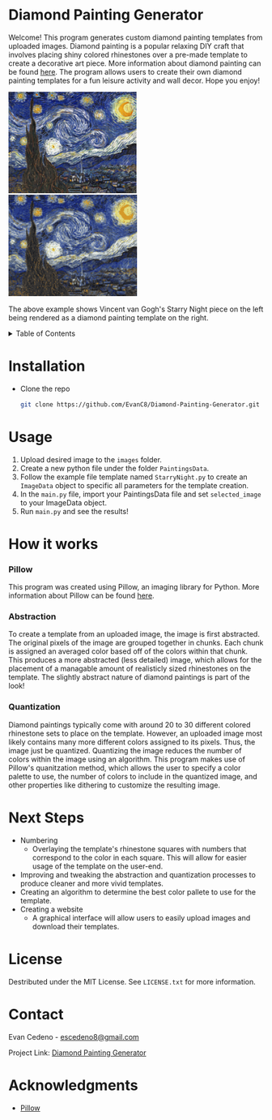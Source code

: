 # Diamond Painting Generator

Welcome! This program generates custom diamond painting templates from uploaded images. Diamond painting is a popular relaxing DIY craft that involves placing shiny colored rhinestones over a pre-made template to create a decorative art piece. More information about diamond painting can be found [here](https://www.diamondartclub.com/blogs/diamond-painting/what-is-diamond-painting). The program allows users to create their own diamond painting templates for a fun leisure activity and wall decor. Hope you enjoy!<br>

<img src="https://github.com/EvanC8/Diamond-Painting-Generator/blob/main/images/image2.jpg?raw=true" height="200"> <img src="https://github.com/EvanC8/Diamond-Painting-Generator/blob/main/Outputs/StarryNight?raw=true" height="200">

The above example shows Vincent van Gogh's Starry Night piece on the left being rendered as a diamond painting template on the right.

<!-- TABLE OF CONTENTS -->
<details>
  <summary>Table of Contents</summary>
  <ol>
    <li><a href="installation">Installation</a></li>
    <li><a href="#usage">Usage</a></li>
    <li>
      <a href="#how-it-works">How it works</a>
      <ul>
        <li><a href="#pillow">Pillow</a></li>
        <li><a href="#abstraction">Abstraction</a></li>
        <li><a href="#quantization">Quantization</a></li>
      </ul>
    </li>
    <li><a href="#next-steps">Next Steps</a></li>
    <li><a href="#license">License</a></li>
    <li><a href="#contact">Contact</a></li>
    <li><a href="#acknowledgments">Acknowledgments</a></li>
  </ol>
</details>

# Installation
* Clone the repo
   ```sh
   git clone https://github.com/EvanC8/Diamond-Painting-Generator.git
   ```
# Usage
1. Upload desired image to the `images` folder.
2. Create a new python file under the folder `PaintingsData`.
3. Follow the example file template named `StarryNight.py` to create an `ImageData` object to specific all parameters for the template creation.
4. In the `main.py` file, import your PaintingsData file and set `selected_image` to your ImageData object.
5. Run `main.py` and see the results!

# How it works
### Pillow
This program was created using Pillow, an imaging library for Python. More information about Pillow can be found [here](https://pillow.readthedocs.io/en/stable/). 

### Abstraction
To create a template from an uploaded image, the image is first abstracted. The original pixels of the image are grouped together in chunks. Each chunk is assigned an averaged color based off of the colors within that chunk. This produces a more abstracted (less detailed) image, which allows for the placement of a managable amount of realisticly sized rhinestones on the template. The slightly abstract nature of diamond paintings is part of the look!

### Quantization
Diamond paintings typically come with around 20 to 30 different colored rhinestone sets to place on the template. However, an uploaded image most likely contains many more different colors assigned to its pixels. Thus, the image just be quantized. Quantizing the image reduces the number of colors within the image using an algorithm. This program makes use of Pillow's quanitzation method, which allows the user to specify a color palette to use, the number of colors to include in the quantized image, and other properties like dithering to customize the resulting image. 

# Next Steps
* Numbering
  * Overlaying the template's rhinestone squares with numbers that correspond to the color in each square. This will allow for easier usage of the template on the user-end.
* Improving and tweaking the abstraction and quantization processes to produce cleaner and more vivid templates.
* Creating an algorithm to determine the best color pallete to use for the template.
* Creating a website
  * A graphical interface will allow users to easily upload images and download their templates.

# License
Destributed under the MIT License. See `LICENSE.txt` for more information.

# Contact
Evan Cedeno - escedeno8@gmail.com

Project Link: [Diamond Painting Generator](https://github.com/EvanC8/Diamond-Painting-Generator)

# Acknowledgments 
* [Pillow](https://pillow.readthedocs.io/en/stable/)
